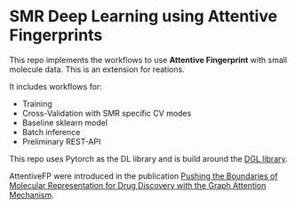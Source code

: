 # SMR Deep Learning using Attentive Fingerprints #

This repo implements the workflows to use **Attentive Fingerprint** with small molecule data. This is an extension for reations.

It includes workflows for:
* Training
* Cross-Validation with SMR specific CV modes
* Baseline sklearn model
* Batch inference
* Preliminary REST-API

This repo uses Pytorch as the DL library and is build around the [DGL library](https://github.com/awslabs/dgl-lifesci).

AttentiveFP were introduced in the publication [Pushing the Boundaries of Molecular Representation for Drug Discovery with the Graph Attention Mechanism](https://www.ncbi.nlm.nih.gov/pubmed/31408336).
